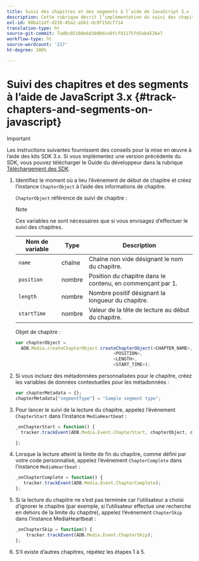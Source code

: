 ```yaml
---
title: Suivi des chapitres et des segments à l’aide de JavaScript 3.x
description: Cette rubrique décrit l’implémentation du suivi des chapitres et des segments à l’aide du SDK Media dans les applications de navigateur (JS).
exl-id: 00ba11df-d226-45a2-a561-dc9f15dcf714
translation-type: ht
source-git-commit: 7ad0c85108e6d3800dce0fcf91175fd5eb4526e7
workflow-type: ht
source-wordcount: '217'
ht-degree: 100%

---
```


# Suivi des chapitres et des segments à l’aide de JavaScript 3.x {#track-chapters-and-segments-on-javascript}

>[!IMPORTANT]
>
>Les instructions suivantes fournissent des conseils pour la mise en œuvre à l’aide des kits SDK 3.x. Si vous implémentez une version précédente du SDK, vous pouvez télécharger le Guide du développeur dans la rubrique [Téléchargement des SDK](/help/sdk-implement/download-sdks.md).

1. Identifiez le moment où a lieu l’événement de début de chapitre et créez l’instance `ChapterObject` à l’aide des informations de chapitre.

   `ChapterObject` référence de suivi de chapitre :

   >[!NOTE]
   >
   >Ces variables ne sont nécessaires que si vous envisagez d’effectuer le suivi des chapitres.

   | Nom de variable | Type | Description |
   | --- | --- | --- |
   | `name` | chaîne | Chaîne non vide désignant le nom du chapitre. |
   | `position` | nombre | Position du chapitre dans le contenu, en commençant par 1. |
   | `length` | nombre | Nombre positif désignant la longueur du chapitre. |
   | `startTime` | nombre | Valeur de la tête de lecture au début du chapitre. |

   Objet de chapitre :

   ```js
   var chapterObject =
     ADB.Media.createChapterObject.createChapterObject(<CHAPTER_NAME>,
                                        <POSITION>,
                                        <LENGTH>,
                                        <START_TIME>);
   ```

1. Si vous incluez des métadonnées personnalisées pour le chapitre, créez les variables de données contextuelles pour les métadonnées :

   ```js
   var chapterMetadata = {};
   chapterMetadata["segmentType"] = "Sample segment type";
   ```

1. Pour lancer le suivi de la lecture du chapitre, appelez l’événement `ChapterStart` dans l’instance `MediaHeartbeat` :

   ```js
   _onChapterStart = function() {
     tracker.trackEvent(ADB.Media.Event.ChapterStart, chapterObject, chapterMetadata);
   
   };
   ```

1. Lorsque la lecture atteint la limite de fin du chapitre, comme défini par votre code personnalisé, appelez l’événement `ChapterComplete` dans l’instance `MediaHeartbeat` :

   ```js
   _onChapterComplete = function() {
      tracker.trackEvent(ADB.Media.Event.ChapterComplete);
   };
   ```

1. Si la lecture du chapitre ne s’est pas terminée car l’utilisateur a choisi d’ignorer le chapitre (par exemple, si l’utilisateur effectue une recherche en dehors de la limite du chapitre), appelez l’événement `ChapterSkip` dans l’instance MediaHeartbeat :

   ```js
   _onChapterSkip = function() {
       tracker.trackEvent(ADB.Media.Event.ChapterSkip);
   };
   ```

1. S’il existe d’autres chapitres, répétez les étapes 1 à 5.
